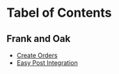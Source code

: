 # Tabel of Contents

## Frank and Oak
* [Create Orders](createOrderFeed.md)
* [Easy Post Integration](carriers/easyPost.md)
